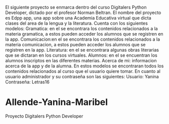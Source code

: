 El siguiente proyecto se enmarca dentro del curso Digitalers Python Developer, dictado por el profesor Norman Beltran.
El nombre del proyecto es Edpp app, una app sobre una Academia Educativa virtual que dicta clases del area de la lengua y la literatura. Cuenta con los siguientes modelos: 
Gramatica: en el se encontrara los contenidos relacionados a la materia gramatica, a estos pueden acceder los alumnos que se registren en la  app. 
Comunicacion:en el se encontrara los contenidos relacionados a la materia comunicacion, a estos pueden acceder los alumnos que se registren en la  app. 
Literatura: en el se encontrara algunas obras literarias que se dictaran en los cursos virtuales. 
Alumnos: en el se encuentran los alumnos inscriptos en las diferentes materias.
Acerca de mi: informacion acerca de la app y de la alumna. 
En estos modelos se encontraran todos los contenidos relacionados al curso que el usuario quiere tomar. 
En cuanto al usuario administrador y su contraseña son las siguientes: 
Usuario: Yanina
Contraseña: Letras16

# Allende-Yanina-Maribel
Proyecto Digitalers Python Developer

